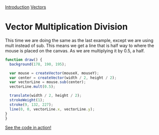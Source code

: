 [Introduction](.../) [Vectors](../)

# Vector Multiplication Division

This time we are doing the same as the last example, except we are using mult instead of sub. This means we get a line that is half way to where the mouse is placed on the canvas. As we are multiplying it by 0.5, a half.

```js
function draw() {
  background(178, 190, 195);

  var mouse = createVector(mouseX, mouseY);
  var center = createVector(width / 2, height / 2);
  var vectorLine = mouse.sub(center);
  vectorLine.mult(0.5);

  translate(width / 2, height / 2);
  strokeWeight(1);
  stroke(9, 132, 227);
  line(0, 0, vectorLine.x, vectorLine.y);
}
}
```

[See the code in action!](index.html)
